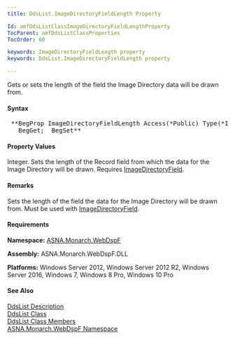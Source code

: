 ```yaml
---
title: DdsList.ImageDirectoryFieldLength Property

Id: amfDdsListClassImageDirectoryFieldLengthProperty
TocParent: amfDdsListClassProperties
TocOrder: 60

keywords: ImageDirectoryFieldLength property
keywords: DdsList.ImageDirectoryFieldLength property

---
```


Gets or sets the length of the field the Image Directory data will be drawn from.

#### Syntax
<pre class="prettyprint"> **BegProp ImageDirectoryFieldLength Access(*Public) Type(*Int)
   BegGet;  BegSet** </pre>

#### Property Values
Integer. Sets the length of the Record field from which the data for the Image Directory will be drawn. Requires [ImageDirectoryField](amfDdsListClassImageDirectoryFieldProperty.html).

#### Remarks
Sets the length of the field the data for the Image Directory will be drawn from. Must be used with [ImageDirectoryField](amfDdsListClassImageDirectoryFieldProperty.html).

#### Requirements
**Namespace:** [ASNA.Monarch.WebDspF](amfWebDspFNamespace.html)

**Assembly:** ASNA.Monarch.WebDspF.DLL

**Platforms:** Windows Server 2012, Windows Server 2012 R2, Windows Server 2016, Windows 7, Windows 8 Pro, Windows 10 Pro

#### See Also
[DdsList Description](amfUnderstandingLists.html)<br /> [ DdsList Class](amfDdsListClass.html) <br /> [ DdsList Class Members](amfDdsListClassMembers.html) <br /> [ ASNA.Monarch.WebDspF Namespace](amfWebDspFNamespace.html) 
